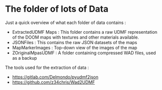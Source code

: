 # The folder of lots of Data
Just a quick overview of what each folder of data contains :

- ExtractedUDMF Maps : This folder contains a raw UDMF representation of the DOOM maps with textures and other materials available. 
- JSONFiles : This contains the raw JSON datasets of the maps
- MapMarkerImages : Top-down view of the images of the map
- ZOriginalMpasUDMF : A folder containing compressed WAD files, used as a backup

The tools used for the extraction of data :

- https://gitlab.com/Delmondo/pyudmf2json
- https://github.com/z34chris/Wad2UDMF
